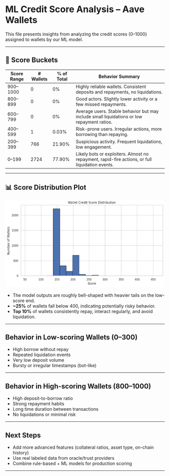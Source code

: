 # ML Credit Score Analysis – Aave Wallets

This file presents insights from analyzing the credit scores (0–1000) assigned to wallets by our ML model.

---

## 🧮 Score Buckets

| Score Range | # Wallets | % of Total | Behavior Summary |
|-------------|-----------|------------|------------------|
| 900–1000    | 0         | 0%         | Highly reliable wallets. Consistent deposits and repayments, no liquidations. |
| 800–899     | 0         | 0%         | Good actors. Slightly lower activity or a few missed repayments. |
| 600–799     | 0         | 0%         | Average users. Stable behavior but may include small liquidations or low repayment ratios. |
| 400–599     | 1         | 0.03%      | Risk-prone users. Irregular actions, more borrowing than repaying. |
| 200–399     | 766       | 21.90%     | Suspicious activity. Frequent liquidations, low engagement. |
| 0–199       | 2724      | 77.90%     | Likely bots or exploiters. Almost no repayment, rapid-fire actions, or full liquidation events. |


---

## 📊 Score Distribution Plot

![Score Distribution](score_distribution.png)

- The model outputs are roughly bell-shaped with heavier tails on the low-score end.
- **~25%** of wallets fall below 400, indicating potentially risky behavior.
- **Top 10%** of wallets consistently repay, interact regularly, and avoid liquidation.

---

##  Behavior in Low-scoring Wallets (0–300)

- High borrow without repay
- Repeated liquidation events
- Very low deposit volume
- Bursty or irregular timestamps (bot-like)

---

##  Behavior in High-scoring Wallets (800–1000)

- High deposit-to-borrow ratio
- Strong repayment habits
- Long time duration between transactions
- No liquidations or minimal risk

---

##  Next Steps

- Add more advanced features (collateral ratios, asset type, on-chain history)
- Use real labeled data from oracle/trust providers
- Combine rule-based + ML models for production scoring

---

